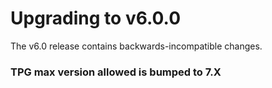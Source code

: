 # Upgrading to v6.0.0

The v6.0 release contains backwards-incompatible changes.

### TPG max version allowed is bumped to 7.X

